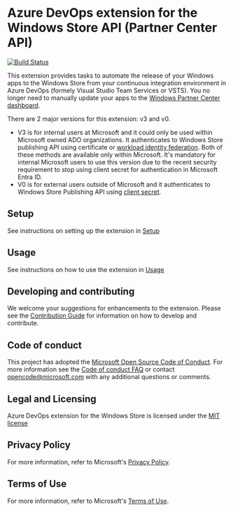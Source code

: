 # Azure DevOps extension for the Windows Store API (Partner Center API)

[![Build Status](https://office.visualstudio.com/CLE/_apis/build/status%2FWindows%20Store%20Azure%20DevOps%20Extension%2Fwindows-dev-center-vsts-extension%2FWindowsDevCenterVstsExtension-Build-Prod?repoName=microsoft%2Fwindows-dev-center-vsts-extension&branchName=master)](https://office.visualstudio.com/CLE/_build/latest?definitionId=30507&repoName=microsoft%2Fwindows-dev-center-vsts-extension&branchName=master)

This extension provides tasks to automate the release of your Windows apps to the Windows Store from your continuous integration environment in Azure DevOps (formely Visual Studio Team Services or VSTS). You no longer need to manually update your apps to the [Windows Partner Center dashboard](https://partner.microsoft.com/en-us/dashboard/windows/overview).

There are 2 major versions for this extension: v3 and v0. 
* V3 is for internal users at Microsoft and it could only be used within Microsoft owned ADO organizations. It authenticates to Windows Store publishing API using certificate or [workload identity federation](https://learn.microsoft.com/en-us/entra/workload-id/workload-identity-federation). Both of these methods are available only within Microsoft. It's mandatory for internal Microsoft users to use this version due to the recent security requirement to stop using client secret for authentication in Microsoft Entra ID.
* V0 is for external users outside of Microsoft and it authenticates to Windows Store Publishing API using [client secret](https://learn.microsoft.com/en-us/entra/identity-platform/how-to-add-credentials?tabs=client-secret).

## Setup

See instructions on setting up the extension in [Setup](./docs/setup.md)

## Usage

See instructions on how to use the extension in [Usage](./docs/usage.md)

## Developing and contributing

We welcome your suggestions for enhancements to the extension. Please see the [Contribution Guide](./docs/contributing.md) for information on how to develop and contribute.

## Code of conduct

This project has adopted the [Microsoft Open Source Code of Conduct](https://opensource.microsoft.com/codeofconduct/). For more information see the [Code of conduct FAQ](https://opensource.microsoft.com/codeofconduct/faq/) or contact [opencode@microsoft.com](mailto:opencode@microsoft.com) with any additional questions or comments.

## Legal and Licensing

Azure DevOps extension for the Windows Store is licensed under the [MIT license](./LICENSE)

## Privacy Policy

For more information, refer to Microsoft's [Privacy Policy](https://go.microsoft.com/fwlink/?LinkID=521839).

## Terms of Use

For more information, refer to Microsoft's [Terms of Use](https://www.microsoft.com/en-us/legal/intellectualproperty/copyright/default.aspx).
